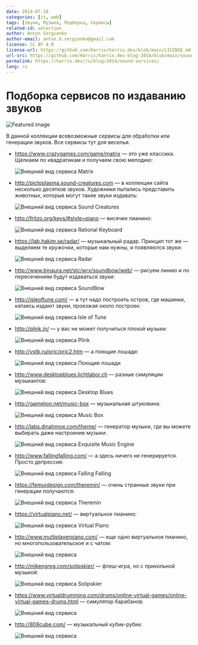 ```yaml
---
date: 2014-07-18
categories: [it, web]
tags: [Звуки, Музыка, Подборка, Сервисы]
related-id: selection
author: Anton Sergienko
author-email: anton.b.sergienko@gmail.com
license: CC BY 4.0
license-url: https://github.com/Harrix/harrix.dev/blob/main/LICENSE.md
url-src: https://github.com/Harrix/harrix.dev-blog-2014/blob/main/sound-services/sound-services.md
permalink: https://harrix.dev/ru/blog/2014/sound-services/
lang: ru
---
```


# Подборка сервисов по издаванию звуков

![Featured image](featured-image.svg)

В данной коллекции всевозможные сервисы для обработки или генерации звуков. Все сервисы тут для веселья.

- <https://www.crazygames.com/game/matrix> — это уже классика. Щелкаем по квадратикам и получаем свою мелодию:

  ![Внешний вид сервиса Matrix](img/matrix.png)

- <http://pictoplasma.sound-creatures.com> — в коллекции сайта несколько десятков звуков. Художники пытались представить животных, которые могут такие звуки издавать:

  ![Внешний вид сервиса Sound Creatures](img/sound-creatures.png)

- <http://fritzo.org/keys/#style=piano> — висячее пианино:

  ![Внешний вид сервиса Rational Keyboard](img/rational-keyboard.png)

- <https://lab.hakim.se/radar/> — музыкальный радар. Принцип тот же — выделяем те кружочки, которые нам нужны, и появляются звуки:

  ![Внешний вид сервиса Radar](img/radar.png)

- <http://www.binaura.net/stc/wrx/soundbow/web/> — рисуем линию и по пересечениям будут издаваться звуки:

  ![Внешний вид сервиса SoundBow](img/sound-bow.png)

- <http://isleoftune.com/> — а тут надо построить остров, где машинки, катаясь издают звуки, проезжая около построек:

  ![Внешний вид сервиса Isle of Tune](img/isle-of-tune.png)

- <http://plink.in/> — у вас не может получиться плохой музыки:

  ![Внешний вид сервиса Plink](img/plink.png)

- <http://vstb.ru/pric/pric2.htm> — а поющие лошади:

  ![Внешний вид сервиса Поющие лошади](img/singing-horses.png)

- <http://www.desktopblues.lichtlabor.ch> — разные симуляции музыкантов:

  ![Внешний вид сервиса Desktop Blues](img/desktop-blues.png)

- <http://gamelion.net/music-box> — музыкальная штуковина:

  ![Внешний вид сервиса Music Box](img/music-box.png)

- <http://labs.dinahmoe.com/theme/> — генератор музыки, где вы можете выбирать даже настроение музыки:

  ![Внешний вид сервиса Exquisite Music Engine](img/exquisite-music-engine.png)

- <http://www.fallingfalling.com/> — а здесь ничего не генерируется. Просто депрессия:

  ![Внешний вид сервиса Falling Falling](img/falling-falling.png)

- <https://femurdesign.com/theremin/> — очень странные звуки при генерации получаются:

  ![Внешний вид сервиса Theremin](img/theremin.png)

- <https://virtualpiano.net/> — виртуальное пианино:

  ![Внешний вид сервиса Virtual Piano](img/virtual-piano.png)

- <http://www.multiplayerpiano.com/> — еще одно виртуальное пианино, но многопользовательское и с чатом:

  ![Внешний вид сервиса ](img/multiplayer-piano.png)

- <http://mikengreg.com/solipskier/> — флеш-игра, но с прикольной музыкой:

  ![Внешний вид сервиса Solipskier](img/solipskier.png)

- <https://www.virtualdrumming.com/drums/online-virtual-games/online-virtual-games-drums.html> — симулятор барабанов:

  ![Внешний вид сервиса ](img/online-virtual-games-drums.png)

- <http://808cube.com/> — музыкальный кубик-рубик:

  ![Внешний вид сервиса ](img/808cube.png)

